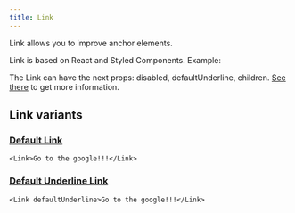 ```yaml
---
title: Link
---
```


Link allows you to improve anchor elements.

Link is based on React and Styled Components. Example:

The Link can have the next props: disabled, defaultUnderline, children. [See there](/storybook/?path=/docs/core-link--docs) to get more information.

## Link variants

### [Default Link](/storybook/?path=/story/core-link--default-link)

```tsx
<Link>Go to the google!!!</Link>
```

### [Default Underline Link](/storybook/?path=/story/core-link--default-underline-link)

```tsx
<Link defaultUnderline>Go to the google!!!</Link>
```
